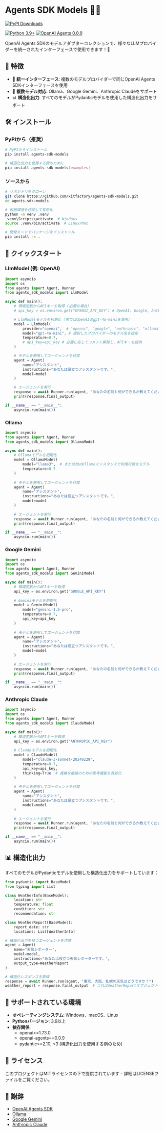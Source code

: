# Agents SDK Models 🤖🔌

[![PyPI Downloads](https://static.pepy.tech/badge/agents-sdk-models)](https://pepy.tech/projects/agents-sdk-models)

[![Python 3.9+](https://img.shields.io/badge/python-3.9+-blue.svg)](https://www.python.org/downloads/)
[![OpenAI Agents 0.0.9](https://img.shields.io/badge/OpenAI-Agents_0.0.9-green.svg)](https://github.com/openai/openai-agents-python)

OpenAI Agents SDKのモデルアダプターコレクションで、様々なLLMプロバイダーを統一されたインターフェースで使用できます！🚀

## 🌟 特徴

- 🔄 **統一インターフェース**: 複数のモデルプロバイダーで同じOpenAI Agents SDKインターフェースを使用
- 🧩 **複数モデル対応**: Ollama、Google Gemini、Anthropic Claudeをサポート
- 📊 **構造化出力**: すべてのモデルがPydanticモデルを使用した構造化出力をサポート

## 🛠️ インストール

### PyPIから（推奨）

```bash
# PyPIからインストール
pip install agents-sdk-models

# 構造化出力を使用する例のために
pip install agents-sdk-models[examples]
```

### ソースから

```bash
# リポジトリをクローン
git clone https://github.com/kitfactory/agents-sdk-models.git
cd agents-sdk-models

# 仮想環境を作成して有効化
python -m venv .venv
.venv\Scripts\activate  # Windows
source .venv/bin/activate  # Linux/Mac

# 開発モードでパッケージをインストール
pip install -e .
```

## 🚀 クイックスタート

### LlmModel (例: OpenAI)

```python
import asyncio
import os
from agents import Agent, Runner
from agents_sdk_models import LlmModel

async def main():
    # 環境変数からAPIキーを取得 (必要な場合)
    # api_key = os.environ.get("OPENAI_API_KEY") # OpenAI, Google, Anthropic を使用する場合はコメント解除

    # LlmModelモデルを初期化 (例ではOpenAIのgpt-4o-miniを使用)
    model = LlmModel(
        provider="openai",  # "openai", "google", "anthropic", "ollama" のいずれか
        model="gpt-4o-mini", # 選択したプロバイダーのモデル名を指定
        temperature=0.7,
        # api_key=api_key # 必要に応じてコメント解除し、APIキーを提供
    )

    # モデルを使用してエージェントを作成
    agent = Agent(
        name="アシスタント",
        instructions="あなたは役立つアシスタントです。",
        model=model
    )

    # エージェントを実行
    response = await Runner.run(agent, "あなたの名前と何ができるか教えてください。")
    print(response.final_output)

if __name__ == "__main__":
    asyncio.run(main())
```

### Ollama

```python
import asyncio
from agents import Agent, Runner
from agents_sdk_models import OllamaModel

async def main():
    # Ollamaモデルを初期化
    model = OllamaModel(
        model="llama3",  # または他のOllamaインスタンスで利用可能なモデル
        temperature=0.7
    )
    
    # モデルを使用してエージェントを作成
    agent = Agent(
        name="アシスタント",
        instructions="あなたは役立つアシスタントです。",
        model=model
    )
    
    # エージェントを実行
    response = await Runner.run(agent, "あなたの名前と何ができるか教えてください。")
    print(response.final_output)

if __name__ == "__main__":
    asyncio.run(main())
```

### Google Gemini

```python
import asyncio
import os
from agents import Agent, Runner
from agents_sdk_models import GeminiModel

async def main():
    # 環境変数からAPIキーを取得
    api_key = os.environ.get("GOOGLE_API_KEY")
    
    # Geminiモデルを初期化
    model = GeminiModel(
        model="gemini-1.5-pro",
        temperature=0.7,
        api_key=api_key
    )
    
    # モデルを使用してエージェントを作成
    agent = Agent(
        name="アシスタント",
        instructions="あなたは役立つアシスタントです。",
        model=model
    )
    
    # エージェントを実行
    response = await Runner.run(agent, "あなたの名前と何ができるか教えてください。")
    print(response.final_output)

if __name__ == "__main__":
    asyncio.run(main())
```

### Anthropic Claude

```python
import asyncio
import os
from agents import Agent, Runner
from agents_sdk_models import ClaudeModel

async def main():
    # 環境変数からAPIキーを取得
    api_key = os.environ.get("ANTHROPIC_API_KEY")
    
    # Claudeモデルを初期化
    model = ClaudeModel(
        model="claude-3-sonnet-20240229",
        temperature=0.7,
        api_key=api_key,
        thinking=True  # 複雑な推論のための思考機能を有効化
    )
    
    # モデルを使用してエージェントを作成
    agent = Agent(
        name="アシスタント",
        instructions="あなたは役立つアシスタントです。",
        model=model
    )
    
    # エージェントを実行
    response = await Runner.run(agent, "あなたの名前と何ができるか教えてください。")
    print(response.final_output)

if __name__ == "__main__":
    asyncio.run(main())
```

## 📊 構造化出力

すべてのモデルがPydanticモデルを使用した構造化出力をサポートしています：

```python
from pydantic import BaseModel
from typing import List

class WeatherInfo(BaseModel):
    location: str
    temperature: float
    condition: str
    recommendation: str

class WeatherReport(BaseModel):
    report_date: str
    locations: List[WeatherInfo]

# 構造化出力を持つエージェントを作成
agent = Agent(
    name="天気レポーター",
    model=model,
    instructions="あなたは役立つ天気レポーターです。",
    output_type=WeatherReport
)

# 構造化レスポンスを取得
response = await Runner.run(agent, "東京、大阪、札幌の天気はどうですか？")
weather_report = response.final_output  # これはWeatherReportオブジェクト
```

## 🔧 サポートされている環境

- **オペレーティングシステム**: Windows、macOS、Linux
- **Pythonバージョン**: 3.9以上
- **依存関係**: 
  - openai>=1.73.0
  - openai-agents==0.0.9
  - pydantic>=2.10, <3 (構造化出力を使用する例のため)

## 📝 ライセンス

このプロジェクトはMITライセンスの下で提供されています - 詳細はLICENSEファイルをご覧ください。

## 🙏 謝辞

- [OpenAI Agents SDK](https://github.com/openai/openai-agents-python)
- [Ollama](https://ollama.ai/)
- [Google Gemini](https://ai.google.dev/)
- [Anthropic Claude](https://www.anthropic.com/claude) 